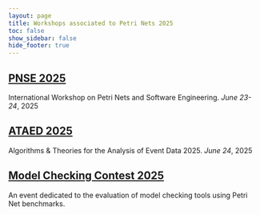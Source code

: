 ```yaml
---
layout: page
title: Workshops associated to Petri Nets 2025
toc: false
show_sidebar: false
hide_footer: true
---
```


##  [PNSE 2025](https://www.informatik.uni-hamburg.de/TGI/events/pnse/pnse25/)

International Workshop on Petri Nets and Software Engineering. *June 23-24*, 2025

## [ATAED 2025](https://www.fernuni-hagen.de/ataed/ataed2025/)

Algorithms &amp; Theories for the Analysis of Event Data 2025. *June 24*, 2025

## [Model Checking Contest 2025](https://mcc.lip6.fr/)

An event dedicated to the evaluation of model checking tools using Petri Net benchmarks.
